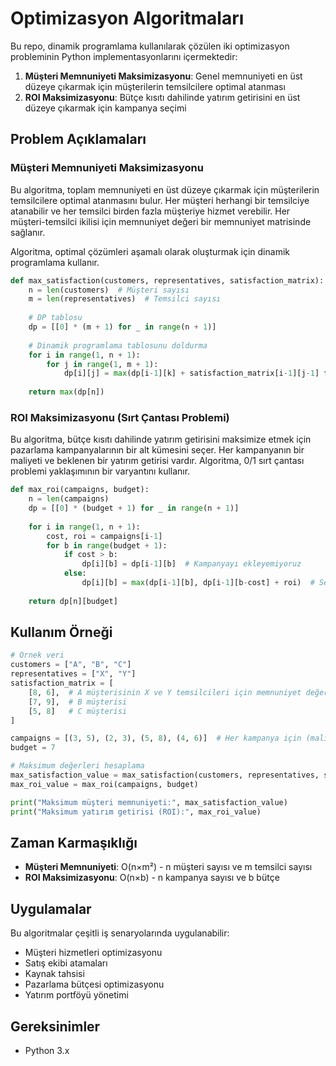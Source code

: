 # Optimizasyon Algoritmaları

Bu repo, dinamik programlama kullanılarak çözülen iki optimizasyon probleminin Python implementasyonlarını içermektedir:

1. **Müşteri Memnuniyeti Maksimizasyonu**: Genel memnuniyeti en üst düzeye çıkarmak için müşterilerin temsilcilere optimal atanması
2. **ROI Maksimizasyonu**: Bütçe kısıtı dahilinde yatırım getirisini en üst düzeye çıkarmak için kampanya seçimi

## Problem Açıklamaları

### Müşteri Memnuniyeti Maksimizasyonu

Bu algoritma, toplam memnuniyeti en üst düzeye çıkarmak için müşterilerin temsilcilere optimal atanmasını bulur. Her müşteri herhangi bir temsilciye atanabilir ve her temsilci birden fazla müşteriye hizmet verebilir. Her müşteri-temsilci ikilisi için memnuniyet değeri bir memnuniyet matrisinde sağlanır.

Algoritma, optimal çözümleri aşamalı olarak oluşturmak için dinamik programlama kullanır.

```python
def max_satisfaction(customers, representatives, satisfaction_matrix):
    n = len(customers)  # Müşteri sayısı
    m = len(representatives)  # Temsilci sayısı
    
    # DP tablosu
    dp = [[0] * (m + 1) for _ in range(n + 1)]
    
    # Dinamik programlama tablosunu doldurma
    for i in range(1, n + 1):
        for j in range(1, m + 1):
            dp[i][j] = max(dp[i-1][k] + satisfaction_matrix[i-1][j-1] for k in range(m))
    
    return max(dp[n])
```

### ROI Maksimizasyonu (Sırt Çantası Problemi)

Bu algoritma, bütçe kısıtı dahilinde yatırım getirisini maksimize etmek için pazarlama kampanyalarının bir alt kümesini seçer. Her kampanyanın bir maliyeti ve beklenen bir yatırım getirisi vardır. Algoritma, 0/1 sırt çantası problemi yaklaşımının bir varyantını kullanır.

```python
def max_roi(campaigns, budget):
    n = len(campaigns)
    dp = [[0] * (budget + 1) for _ in range(n + 1)]
    
    for i in range(1, n + 1):
        cost, roi = campaigns[i-1]
        for b in range(budget + 1):
            if cost > b:
                dp[i][b] = dp[i-1][b]  # Kampanyayı ekleyemiyoruz
            else:
                dp[i][b] = max(dp[i-1][b], dp[i-1][b-cost] + roi)  # Seçmeli miyiz?
    
    return dp[n][budget]
```

## Kullanım Örneği

```python
# Örnek veri
customers = ["A", "B", "C"]
representatives = ["X", "Y"]
satisfaction_matrix = [
    [8, 6],  # A müşterisinin X ve Y temsilcileri için memnuniyet değeri
    [7, 9],  # B müşterisi
    [5, 8]   # C müşterisi
]

campaigns = [(3, 5), (2, 3), (5, 8), (4, 6)]  # Her kampanya için (maliyet, roi)
budget = 7

# Maksimum değerleri hesaplama
max_satisfaction_value = max_satisfaction(customers, representatives, satisfaction_matrix)
max_roi_value = max_roi(campaigns, budget)

print("Maksimum müşteri memnuniyeti:", max_satisfaction_value)
print("Maksimum yatırım getirisi (ROI):", max_roi_value)
```

## Zaman Karmaşıklığı

- **Müşteri Memnuniyeti**: O(n×m²) - n müşteri sayısı ve m temsilci sayısı
- **ROI Maksimizasyonu**: O(n×b) - n kampanya sayısı ve b bütçe

## Uygulamalar

Bu algoritmalar çeşitli iş senaryolarında uygulanabilir:

- Müşteri hizmetleri optimizasyonu
- Satış ekibi atamaları
- Kaynak tahsisi
- Pazarlama bütçesi optimizasyonu
- Yatırım portföyü yönetimi

## Gereksinimler

- Python 3.x
